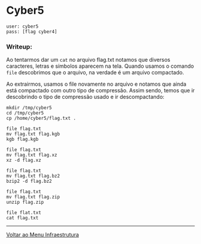 # Cyber5

```
user: cyber5
pass: [flag cyber4]
```
### Writeup:

Ao tentarmos dar um `cat` no arquivo flag.txt notamos que diversos caracteres, letras e símbolos aparecem na tela.
Quando usamos o comando `file` descobrimos que o arquivo, na verdade é um arquivo compactado.

Ao extrairmos, usamos o file novamente no arquivo e notamos que ainda está compactado com outro tipo de compressão. Assim sendo, temos que ir descobrindo o tipo de compressão usado e ir descompactando:

```
mkdir /tmp/cyber5
cd /tmp/cyber5 
cp /home/cyber5/flag.txt .

file flag.txt
mv flag.txt flag.kgb
kgb flag.kgb

file flag.txt
mv flag.txt flag.xz
xz -d flag.xz

file flag.txt
mv flag.txt flag.bz2
bzip2 -d flag.bz2

file flag.txt
mv flag.txt flag.zip
unzip flag.zip

file flat.txt
cat flag.txt
```

---

[Voltar ao Menu Infraestrutura](https://writeup.insidersec.io/infraestrutura)